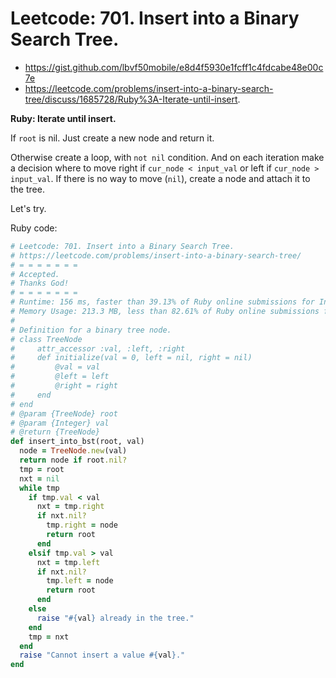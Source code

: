 # Leetcode: 701. Insert into a Binary Search Tree.

- https://gist.github.com/lbvf50mobile/e8d4f5930e1fcff1c4fdcabe48e00c7e
- https://leetcode.com/problems/insert-into-a-binary-search-tree/discuss/1685728/Ruby%3A-Iterate-until-insert.
 
**Ruby: Iterate until insert.**

If `root` is nil. Just create a new node and return it.

Otherwise create a loop, with `not nil` condition. And on each iteration make a decision where to move right if `cur_node < input_val` or left if `cur_node > input_val`.  If there is no way to move (`nil`), create a node and attach it to the tree.

Let's try.

Ruby code:
```Ruby
# Leetcode: 701. Insert into a Binary Search Tree.
# https://leetcode.com/problems/insert-into-a-binary-search-tree/
# = = = = = = =
# Accepted.
# Thanks God!
# = = = = = = =
# Runtime: 156 ms, faster than 39.13% of Ruby online submissions for Insert into a Binary Search Tree.
# Memory Usage: 213.3 MB, less than 82.61% of Ruby online submissions for Insert into a Binary Search Tree.
#
# Definition for a binary tree node.
# class TreeNode
#     attr_accessor :val, :left, :right
#     def initialize(val = 0, left = nil, right = nil)
#         @val = val
#         @left = left
#         @right = right
#     end
# end
# @param {TreeNode} root
# @param {Integer} val
# @return {TreeNode}
def insert_into_bst(root, val)
  node = TreeNode.new(val)
  return node if root.nil?
  tmp = root
  nxt = nil
  while tmp
    if tmp.val < val
      nxt = tmp.right
      if nxt.nil?
        tmp.right = node
        return root
      end
    elsif tmp.val > val
      nxt = tmp.left
      if nxt.nil?
        tmp.left = node
        return root
      end
    else
      raise "#{val} already in the tree."
    end
    tmp = nxt
  end
  raise "Cannot insert a value #{val}."
end
```
